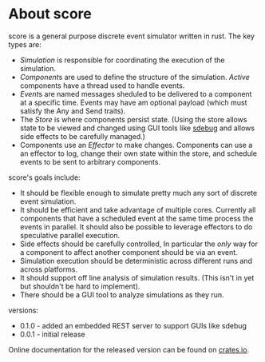 About score
=============
score is a general purpose discrete event simulator written in rust. The key types are:
* *Simulation* is responsible for coordinating the execution of the simulation.
* *Component*s are used to define the structure of the simulation. *Active* components
have a thread used to handle events.
* *Event*s are named messages sheduled to be delivered to a component at a specific time.
Events may have am optional payload (which must satisfy the Any and Send traits).
* The *Store* is where components persist state. (Using the store allows state to be
viewed and changed using GUI tools like [sdebug](https://github.com/jesse99/sdebug) and
allows side effects to be carefully managed.)
* Components use an *Effector* to make changes. Components can use a an effector to log,
change their own state within the store, and schedule events to be sent to arbitrary
components.

score's goals include:
* It should be flexible enough to simulate pretty much any sort of discrete event simulation.
* It should be efficient and take advantage of multiple cores. Currently all components that
have a scheduled event at the same time process the events in parallel. It should also be
possible to leverage effectors to do speculative parallel execution.
* Side effects should be carefully controlled, In particular the *only* way for a component
to affect another component should be via an event.
* Simulation execution should be deterministic across different runs and across platforms.
* It should support off line analysis of simulation results. (This isn't in yet but shouldn't
be hard to implement).
* There should be a GUI tool to analyze simulations as they run.

versions:
* 0.1.0 - added an embedded REST server to support GUIs like sdebug
* 0.0.1 - initial release

Online documentation for the released version can be found on [crates.io](https://crates.io/crates/score).
